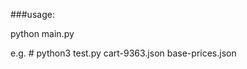 ###usage:

python main.py <JSON file representing a list of base prices> <JSON file representing a cart>

e.g.  # python3 test.py cart-9363.json base-prices.json
